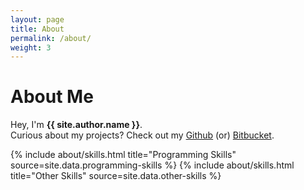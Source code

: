 ```yaml
---
layout: page
title: About
permalink: /about/
weight: 3
---
```


# **About Me**
Hey, I'm **{{ site.author.name }}**. <br> Curious about my projects? Check out my [Github](https://github.com/ftruncale) (or) [Bitbucket](bitbucket.org/ftruncale/).



<div class="row">
{% include about/skills.html title="Programming Skills" source=site.data.programming-skills %}
{% include about/skills.html title="Other Skills" source=site.data.other-skills %}
</div>

<div class="row">
<!-- {% include about/timeline.html %} -->
</div>
